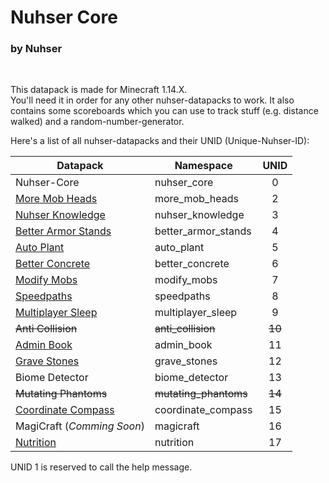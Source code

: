 # Nuhser Core

### by Nuhser

<br>

This datapack is made for Minecraft 1.14.X.  
You'll need it in order for any other nuhser-datapacks to work. It also contains some scoreboards which you can use to track stuff (e.g. distance walked) and a random-number-generator.

Here's a list of all nuhser-datapacks and their UNID (Unique-Nuhser-ID):  

| Datapack | Namespace | UNID |
| -------- | --------- | :----: |
| Nuhser-Core | nuhser_core | 0 |
| [More Mob Heads](https://github.com/Nuhser/more_mob_heads "More Mob Heads") | more_mob_heads | 2 |
| [Nuhser Knowledge](https://github.com/Nuhser/nuhser_knowledge "Nuhser Knowledge") | nuhser_knowledge | 3 |
| [Better Armor Stands](https://github.com/Nuhser/better_armor_stands "Better Armor Stands") | better_armor_stands | 4 |
| [Auto Plant](https://github.com/Nuhser/auto_plant "Auto Plant") | auto_plant | 5 |
| [Better Concrete](https://github.com/Nuhser/better_concrete "Better Concrete") | better_concrete | 6 |
| [Modify Mobs](https://github.com/Nuhser/modify_mobs "Modify Mobs") | modify_mobs | 7 |
| [Speedpaths](https://github.com/Nuhser/speedpaths "Speedpaths") | speedpaths | 8 |
| [Multiplayer Sleep](https://github.com/Nuhser/multiplayer_sleep "Multiplayer Sleep") | multiplayer_sleep | 9 |
| ~~Anti Collision~~ | ~~anti_collision~~ | ~~10~~ |
| [Admin Book](https://github.com/Nuhser/admin_book "Admin Book") | admin_book | 11 |
| [Grave Stones](https://github.com/Nuhser/grave_stones "Grave Stones") | grave_stones | 12 |
| Biome Detector | biome_detector | 13 |
| ~~Mutating Phantoms~~ | ~~mutating_phantoms~~ | ~~14~~ |
| [Coordinate Compass](https://github.com/Nuhser/coordinate_compass "Coordinate Compass") | coordinate_compass | 15 |
| MagiCraft (*Comming Soon*) | magicraft | 16 |
| [Nutrition](https://github.com/Nuhser/nutrition "Nutrition") | nutrition | 17 |

UNID 1 is reserved to call the help message.
